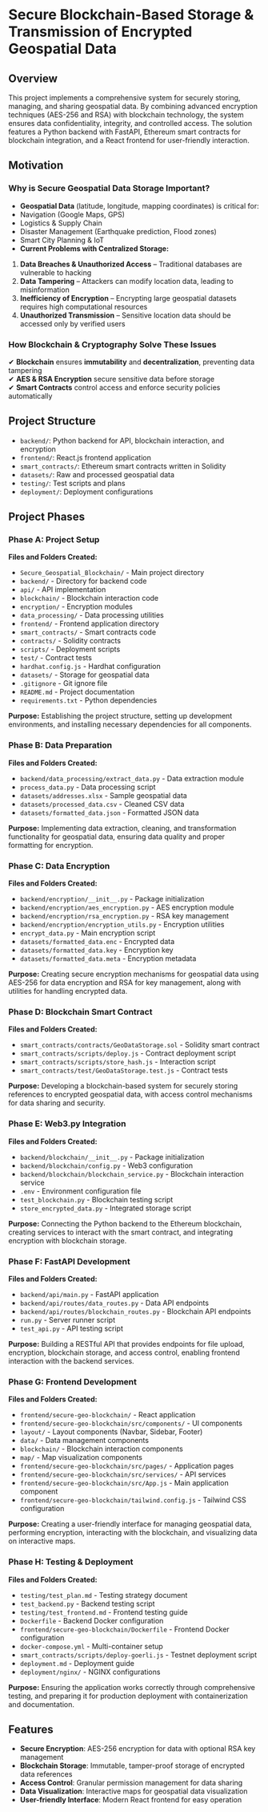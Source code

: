 # Secure Blockchain-Based Storage & Transmission of Encrypted Geospatial Data

## Overview

This project implements a comprehensive system for securely storing, managing, and sharing geospatial data. By combining advanced encryption techniques (AES-256 and RSA) with blockchain technology, the system ensures data confidentiality, integrity, and controlled access. The solution features a Python backend with FastAPI, Ethereum smart contracts for blockchain integration, and a React frontend for user-friendly interaction.

## Motivation

### Why is Secure Geospatial Data Storage Important?
- **Geospatial Data** (latitude, longitude, mapping coordinates) is critical for:
 - Navigation (Google Maps, GPS)
 - Logistics & Supply Chain
 - Disaster Management (Earthquake prediction, Flood zones)
 - Smart City Planning & IoT
- **Current Problems with Centralized Storage:**
 1. **Data Breaches & Unauthorized Access** – Traditional databases are vulnerable to hacking
 2. **Data Tampering** – Attackers can modify location data, leading to misinformation
 3. **Inefficiency of Encryption** – Encrypting large geospatial datasets requires high computational resources
 4. **Unauthorized Transmission** – Sensitive location data should be accessed only by verified users

### How Blockchain & Cryptography Solve These Issues
✔ **Blockchain** ensures **immutability** and **decentralization**, preventing data tampering  
✔ **AES & RSA Encryption** secure sensitive data before storage  
✔ **Smart Contracts** control access and enforce security policies automatically  

## Project Structure
* `backend/`: Python backend for API, blockchain interaction, and encryption
* `frontend/`: React.js frontend application
* `smart_contracts/`: Ethereum smart contracts written in Solidity
* `datasets/`: Raw and processed geospatial data
* `testing/`: Test scripts and plans
* `deployment/`: Deployment configurations

## Project Phases

### Phase A: Project Setup

**Files and Folders Created:**
- `Secure_Geospatial_Blockchain/` - Main project directory
- `backend/` - Directory for backend code
 - `api/` - API implementation
 - `blockchain/` - Blockchain interaction code
 - `encryption/` - Encryption modules
 - `data_processing/` - Data processing utilities
- `frontend/` - Frontend application directory
- `smart_contracts/` - Smart contracts code
 - `contracts/` - Solidity contracts
 - `scripts/` - Deployment scripts
 - `test/` - Contract tests
 - `hardhat.config.js` - Hardhat configuration
- `datasets/` - Storage for geospatial data
- `.gitignore` - Git ignore file
- `README.md` - Project documentation
- `requirements.txt` - Python dependencies

**Purpose:**
Establishing the project structure, setting up development environments, and installing necessary dependencies for all components.

### Phase B: Data Preparation

**Files and Folders Created:**
- `backend/data_processing/extract_data.py` - Data extraction module
- `process_data.py` - Data processing script
- `datasets/addresses.xlsx` - Sample geospatial data
- `datasets/processed_data.csv` - Cleaned CSV data
- `datasets/formatted_data.json` - Formatted JSON data

**Purpose:**
Implementing data extraction, cleaning, and transformation functionality for geospatial data, ensuring data quality and proper formatting for encryption.

### Phase C: Data Encryption

**Files and Folders Created:**
- `backend/encryption/__init__.py` - Package initialization
- `backend/encryption/aes_encryption.py` - AES encryption module
- `backend/encryption/rsa_encryption.py` - RSA key management
- `backend/encryption/encryption_utils.py` - Encryption utilities
- `encrypt_data.py` - Main encryption script
- `datasets/formatted_data.enc` - Encrypted data
- `datasets/formatted_data.key` - Encryption key
- `datasets/formatted_data.meta` - Encryption metadata

**Purpose:**
Creating secure encryption mechanisms for geospatial data using AES-256 for data encryption and RSA for key management, along with utilities for handling encrypted data.

### Phase D: Blockchain Smart Contract

**Files and Folders Created:**
- `smart_contracts/contracts/GeoDataStorage.sol` - Solidity smart contract
- `smart_contracts/scripts/deploy.js` - Contract deployment script
- `smart_contracts/scripts/store_hash.js` - Interaction script
- `smart_contracts/test/GeoDataStorage.test.js` - Contract tests

**Purpose:**
Developing a blockchain-based system for securely storing references to encrypted geospatial data, with access control mechanisms for data sharing and security.

### Phase E: Web3.py Integration

**Files and Folders Created:**
- `backend/blockchain/__init__.py` - Package initialization
- `backend/blockchain/config.py` - Web3 configuration
- `backend/blockchain/blockchain_service.py` - Blockchain interaction service
- `.env` - Environment configuration file
- `test_blockchain.py` - Blockchain testing script
- `store_encrypted_data.py` - Integrated storage script

**Purpose:**
Connecting the Python backend to the Ethereum blockchain, creating services to interact with the smart contract, and integrating encryption with blockchain storage.

### Phase F: FastAPI Development

**Files and Folders Created:**
- `backend/api/main.py` - FastAPI application
- `backend/api/routes/data_routes.py` - Data API endpoints
- `backend/api/routes/blockchain_routes.py` - Blockchain API endpoints
- `run.py` - Server runner script
- `test_api.py` - API testing script

**Purpose:**
Building a RESTful API that provides endpoints for file upload, encryption, blockchain storage, and access control, enabling frontend interaction with the backend services.

### Phase G: Frontend Development

**Files and Folders Created:**
- `frontend/secure-geo-blockchain/` - React application
- `frontend/secure-geo-blockchain/src/components/` - UI components
 - `layout/` - Layout components (Navbar, Sidebar, Footer)
 - `data/` - Data management components
 - `blockchain/` - Blockchain interaction components
 - `map/` - Map visualization components
- `frontend/secure-geo-blockchain/src/pages/` - Application pages
- `frontend/secure-geo-blockchain/src/services/` - API services
- `frontend/secure-geo-blockchain/src/App.js` - Main application component
- `frontend/secure-geo-blockchain/tailwind.config.js` - Tailwind CSS configuration

**Purpose:**
Creating a user-friendly interface for managing geospatial data, performing encryption, interacting with the blockchain, and visualizing data on interactive maps.

### Phase H: Testing & Deployment

**Files and Folders Created:**
- `testing/test_plan.md` - Testing strategy document
- `test_backend.py` - Backend testing script
- `testing/test_frontend.md` - Frontend testing guide
- `Dockerfile` - Backend Docker configuration
- `frontend/secure-geo-blockchain/Dockerfile` - Frontend Docker configuration
- `docker-compose.yml` - Multi-container setup
- `smart_contracts/scripts/deploy-goerli.js` - Testnet deployment script
- `deployment.md` - Deployment guide
- `deployment/nginx/` - NGINX configurations

**Purpose:**
Ensuring the application works correctly through comprehensive testing, and preparing it for production deployment with containerization and documentation.

## Features

- **Secure Encryption**: AES-256 encryption for data with optional RSA key management
- **Blockchain Storage**: Immutable, tamper-proof storage of encrypted data references
- **Access Control**: Granular permission management for data sharing
- **Data Visualization**: Interactive maps for geospatial data visualization
- **User-friendly Interface**: Modern React frontend for easy operation